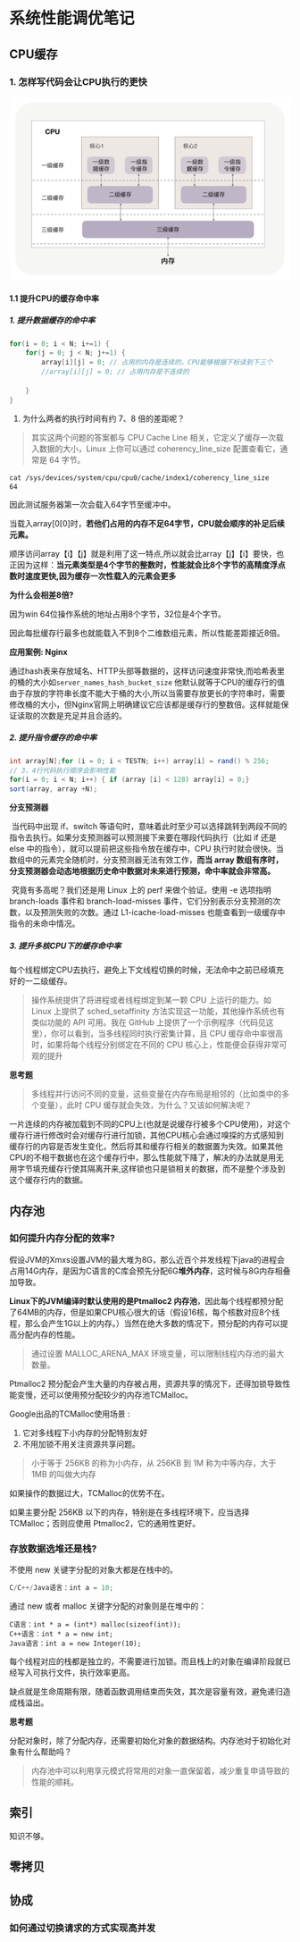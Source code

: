 # 系统性能调优笔记

## CPU缓存

### 1. 怎样写代码会让CPU执行的更快

![image-20200606201615414](系统性能调优必知必会.assets/image-20200606201615414.png)

#### 1.1 提升CPU的缓存命中率

##### **1. 提升数据缓存的命中率**

```java
for(i = 0; i < N; i+=1) {
    for(j = 0; j < N; j+=1) {
        array[i][j] = 0; // 占用的内存是连续的，CPU能够根据下标读到下三个
        //array[i][j] = 0; // 占用内存是不连续的

    }
}
```

1. 为什么两者的执行时间有约 7、8 倍的差距呢？

> 其实这两个问题的答案都与 CPU Cache Line 相关，它定义了缓存一次载入数据的大小，Linux 上你可以通过 coherency_line_size 配置查看它，通常是 64 字节。

```shell
cat /sys/devices/system/cpu/cpu0/cache/index1/coherency_line_size 
64
```

因此测试服务器第一次会载入64字节至缓冲中。

当载入array[0[0]时，**若他们占用的内存不足64字节，CPU就会顺序的补足后续元素。**

顺序访问array【i】【j】就是利用了这一特点,所以就会比array【j】【i】要快，也正因为这样：**当元素类型是4个字节的整数时，性能就会比8个字节的高精度浮点数时速度更快,因为缓存一次性载入的元素会更多**

**为什么会相差8倍?**

因为win 64位操作系统的地址占用8个字节，32位是4个字节。

因此每批缓存行最多也就能载入不到8个二维数组元素，所以性能差距接近8倍。

**应用案例: Nginx**

通过hash表来存放域名、HTTP头部等数据的，这样访问速度非常快,而哈希表里的桶的大小如`server_names_hash_bucket_size` 他默认就等于CPU的缓存行的值由于存放的字符串长度不能大于桶的大小,所以当需要存放更长的字符串时，需要修改桶的大小，但Nginx官网上明确建议它应该都是缓存行的整数倍。这样就能保证读取的次数是充足并且合适的。



##### **2. 提升指令缓存的命中率**

```java
int array[N];for (i = 0; i < TESTN; i++) array[i] = rand() % 256;
// 3、4行代码执行顺序会影响性能
for(i = 0; i < N; i++) { if (array [i] < 128) array[i] = 0;}
sort(array, array +N);
```

**分支预测器**

​	当代码中出现 if、switch 等语句时，意味着此时至少可以选择跳转到两段不同的指令去执行。如果分支预测器可以预测接下来要在哪段代码执行（比如 if 还是 else 中的指令），就可以提前把这些指令放在缓存中，CPU 执行时就会很快。当数组中的元素完全随机时，分支预测器无法有效工作，**而当 array 数组有序时，分支预测器会动态地根据历史命中数据对未来进行预测，命中率就会非常高。**

​	究竟有多高呢？我们还是用 Linux 上的 perf 来做个验证。使用 -e 选项指明 branch-loads 事件和 branch-load-misses 事件，它们分别表示分支预测的次数，以及预测失败的次数。通过 L1-icache-load-misses 也能查看到一级缓存中指令的未命中情况。

##### 3. 提升多核CPU下的缓存命中率

每个线程绑定CPU去执行，避免上下文线程切换的时候，无法命中之前已经填充好的一二级缓存。

> 操作系统提供了将进程或者线程绑定到某一颗 CPU 上运行的能力。如 Linux 上提供了 sched_setaffinity 方法实现这一功能，其他操作系统也有类似功能的 API 可用。我在 GitHub 上提供了一个示例程序（代码见这里），你可以看到，当多线程同时执行密集计算，且 CPU 缓存命中率很高时，如果将每个线程分别绑定在不同的 CPU 核心上，性能便会获得非常可观的提升

**思考题**

> 多线程并行访问不同的变量，这些变量在内存布局是相邻的（比如类中的多个变量），此时 CPU 缓存就会失效，为什么？又该如何解决呢？

一片连续的内存被加载到不同的CPU上(也就是说缓存行被多个CPU使用)，对这个缓存行进行修改时会对缓存行进行加锁，其他CPU核心会通过嗅探的方式感知到缓存行的内容是否发生变化，然后将其和缓存行相关的数据置为失效。如果其他CPU的不相干数据也在这个缓存行中，那么性能就下降了，解决的办法就是用无用字节填充缓存行使其隔离开来,这样锁也只是锁相关的数据，而不是整个涉及到这个缓存行内的数据。



## 内存池

### 如何提升内存分配的效率?

假设JVM的Xmxs设置JVM的最大堆为8G，那么近百个并发线程下java的进程会占用14G内存，是因为C语言的C库会预先分配6G**堆外内存**，这时候与8G内存相叠加导致。

**Linux下的JVM编译时默认使用的是Ptmalloc2 内存池**，因此每个线程都预分配了64MB的内存，但是如果CPU核心很大的话（假设16核，每个核数对应8个线程，那么会产生1G以上的内存。）当然在绝大多数的情况下，预分配的内存可以提高分配内存的性能。

> 通过设置 MALLOC_ARENA_MAX 环境变量，可以限制线程内存池的最大数量。

Ptmalloc2 预分配会产生大量的内存被占用，资源共享的情况下，还得加锁导致性能变慢，还可以使用预分配较少的内存池TCMalloc。

Google出品的TCMalloc使用场景 : 

1. 它对多线程下小内存的分配特别友好
2. 不用加锁不用关注资源共享问题。

> 小于等于 256KB 的称为小内存，从 256KB 到 1M 称为中等内存，大于 1MB 的叫做大内存

如果操作的数据过大，TCMalloc的优势不在。

如果主要分配 256KB 以下的内存，特别是在多线程环境下，应当选择 TCMalloc；否则应使用 Ptmalloc2，它的通用性更好。

### 存放数据选堆还是栈?

不使用 new 关键字分配的对象大都是在栈中的。

```java
C/C++/Java语言：int a = 10;
```

通过 new 或者 malloc 关键字分配的对象则是在堆中的：

```javva
C语言：int * a = (int*) malloc(sizeof(int));
C++语言：int * a = new int;
Java语言：int a = new Integer(10);
```

每个线程对应的栈都是独立的，不需要进行加锁。而且栈上的对象在编译阶段就已经写入可执行文件，执行效率更高。

缺点就是生命周期有限，随着函数调用结束而失效，其次是容量有效，避免递归造成栈溢出。

**思考题**

分配对象时，除了分配内存，还需要初始化对象的数据结构。内存池对于初始化对象有什么帮助吗？

> 内存池中可以利用享元模式将常用的对象一直保留着，减少重复申请导致的性能的顺耗。

## 索引

知识不够。



## 零拷贝



## 协成

### 如何通过切换请求的方式实现高并发







